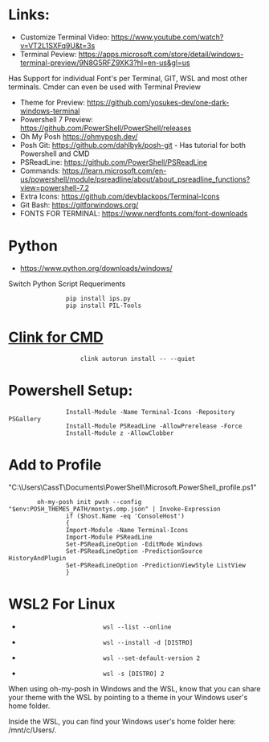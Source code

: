 
# Links:

* Customize Terminal Video: https://www.youtube.com/watch?v=VT2L1SXFq9U&t=3s
* Terminal Peview: https://apps.microsoft.com/store/detail/windows-terminal-preview/9N8G5RFZ9XK3?hl=en-us&gl=us 

Has Support for individual Font's per Terminal, GIT, WSL and most other terminals. Cmder can even be used with Terminal Preview

* Theme for Preview: https://github.com/yosukes-dev/one-dark-windows-terminal
* Powershell 7 Preview: https://github.com/PowerShell/PowerShell/releases
* Oh My Posh https://ohmyposh.dev/    
* Posh Git: https://github.com/dahlbyk/posh-git - Has tutorial for both Powershell and CMD
* PSReadLine: https://github.com/PowerShell/PSReadLine  
* Commands: https://learn.microsoft.com/en-us/powershell/module/psreadline/about/about_psreadline_functions?view=powershell-7.2
* Extra Icons: https://github.com/devblackops/Terminal-Icons    
* Git Bash: https://gitforwindows.org/  
* FONTS FOR TERMINAL: https://www.nerdfonts.com/font-downloads             
 	

# Python
* https://www.python.org/downloads/windows/ 

Switch Python Script Requeriments 

					pip install ips.py
					pip install PIL-Tools

# [Clink for CMD](https://github.com/chrisant996/clink/releases)


						clink autorun install -- --quiet


# Powershell Setup:

					Install-Module -Name Terminal-Icons -Repository PSGallery 
					Install-Module PSReadLine -AllowPrerelease -Force
					Install-Module z -AllowClobber

# Add to Profile 
"C:\Users\CassT\Documents\PowerShell\Microsoft.PowerShell_profile.ps1"


			oh-my-posh init pwsh --config "$env:POSH_THEMES_PATH/montys.omp.json" | Invoke-Expression
           			if ($host.Name -eq 'ConsoleHost')
            		{
            		Import-Module -Name Terminal-Icons
           			Import-Module PSReadLine
           			Set-PSReadLineOption -EditMode Windows
					Set-PSReadLineOption -PredictionSource HistoryAndPlugin 
					Set-PSReadLineOption -PredictionViewStyle ListView
          			}



# WSL2 For Linux


*                            wsl --list --online

*                            wsl --install -d [DISTRO]

*                            wsl --set-default-version 2

*                            wsl -s [DISTRO] 2








When using oh-my-posh in Windows and the WSL, know that you can share your theme with the WSL by pointing to a theme in your Windows user's home folder.

Inside the WSL, you can find your Windows user's home folder here: /mnt/c/Users/<WINDOWSUSERNAME>.



